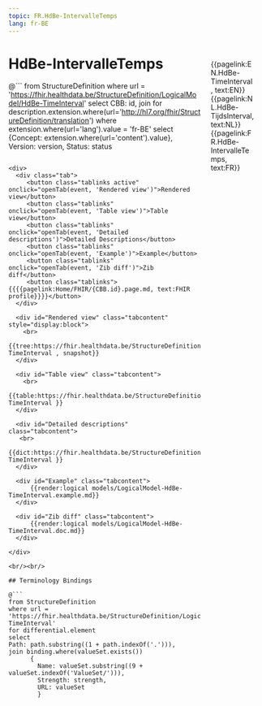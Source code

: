 ```yaml
---
topic: FR.HdBe-IntervalleTemps
lang: fr-BE
---
```


<div style="float:right;width:85px;padding:10px;margin:10">
<p>{{pagelink:EN.HdBe-TimeInterval, text:EN}}  {{pagelink:NL.HdBe-TijdsInterval, text:NL}}  {{pagelink:FR.HdBe-IntervalleTemps, text:FR}}<p>
</div>

# HdBe-IntervalleTemps



@```
from StructureDefinition
where url = 'https://fhir.healthdata.be/StructureDefinition/LogicalModel/HdBe-TimeInterval'
select 
CBB: id,
join for description.extension.where(url='http://hl7.org/fhir/StructureDefinition/translation') where extension.where(url='lang').value = 'fr-BE' select {Concept: extension.where(url='content').value}, 
Version: version,
Status: status
```

<div>
  <div class="tab">
     <button class="tablinks active" onclick="openTab(event, 'Rendered view')">Rendered view</button>
     <button class="tablinks" onclick="openTab(event, 'Table view')">Table view</button>
     <button class="tablinks" onclick="openTab(event, 'Detailed descriptions')">Detailed Descriptions</button>
     <button class="tablinks" onclick="openTab(event, 'Example')">Example</button>
     <button class="tablinks" onclick="openTab(event, 'Zib diff')">Zib diff</button>
     <button class="tablinks">{{{{pagelink:Home/FHIR/{CBB.id}.page.md, text:FHIR profile}}}}</button>
  </div>

  <div id="Rendered view" class="tabcontent" style="display:block">
    <br>
      {{tree:https://fhir.healthdata.be/StructureDefinition/LogicalModel/HdBe-TimeInterval , snapshot}}
  </div>

  <div id="Table view" class="tabcontent">
    <br>
      {{table:https://fhir.healthdata.be/StructureDefinition/LogicalModel/HdBe-TimeInterval }}
  </div>

  <div id="Detailed descriptions" class="tabcontent">
   <br>
      {{dict:https://fhir.healthdata.be/StructureDefinition/LogicalModel/HdBe-TimeInterval }}
  </div>

  <div id="Example" class="tabcontent">
      {{render:logical models/LogicalModel-HdBe-TimeInterval.example.md}}
  </div>

  <div id="Zib diff" class="tabcontent">
      {{render:logical models/LogicalModel-HdBe-TimeInterval.doc.md}}
  </div>

</div>

<br/><br/> 

## Terminology Bindings

@```
from StructureDefinition
where url = 'https://fhir.healthdata.be/StructureDefinition/LogicalModel/HdBe-TimeInterval'
for differential.element
select
Path: path.substring((1 + path.indexOf('.'))),
join binding.where(valueSet.exists())
      { 
        Name: valueSet.substring((9 + valueSet.indexOf('ValueSet/'))),
        Strength: strength,
        URL: valueSet
        }
```  
